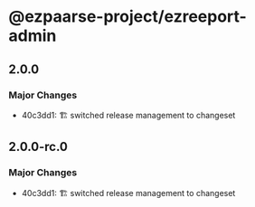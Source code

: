 # @ezpaarse-project/ezreeport-admin

## 2.0.0

### Major Changes

- 40c3dd1: 🏗️ switched release management to changeset

## 2.0.0-rc.0

### Major Changes

- 40c3dd1: 🏗️ switched release management to changeset
